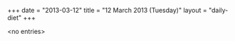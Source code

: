 +++
date = "2013-03-12"
title = "12 March 2013 (Tuesday)"
layout = "daily-diet"
+++


\<no entries\>

